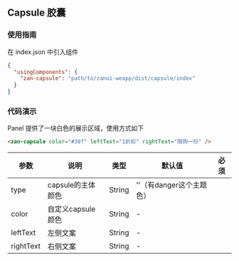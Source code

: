 ## Capsule 胶囊

### 使用指南
在 index.json 中引入组件
```json
{
  "usingComponents": {
    "zan-capsule": "path/to/zanui-weapp/dist/capsule/index"
  }
}
```

### 代码演示
Panel 提供了一块白色的展示区域，使用方式如下
```html
<zan-capsule color="#38f" leftText="1折扣" rightText="限购一份" />
```
| 参数       | 说明      | 类型       | 默认值       | 必须      |
|-----------|-----------|-----------|-------------|-------------|
| type | capsule的主体颜色 | String | ''（有danger这个主题色） | |
| color | 自定义capsule颜色 | String | - | |
| leftText | 左侧文案 | String | - | |
| rightText | 右侧文案 | String | - | |
